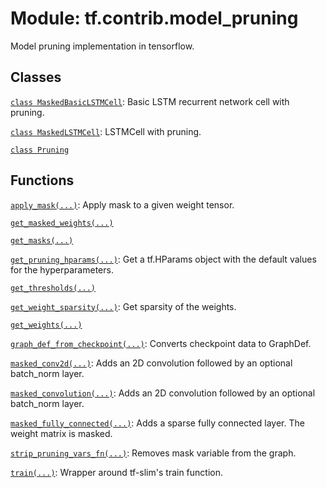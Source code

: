 <div itemscope itemtype="http://developers.google.com/ReferenceObject">
<meta itemprop="name" content="tf.contrib.model_pruning" />
<meta itemprop="path" content="Stable" />
</div>

# Module: tf.contrib.model_pruning

Model pruning implementation in tensorflow.

<!-- Placeholder for "Used in" -->


## Classes

[`class MaskedBasicLSTMCell`](../../tf/contrib/model_pruning/MaskedBasicLSTMCell.md): Basic LSTM recurrent network cell with pruning.

[`class MaskedLSTMCell`](../../tf/contrib/model_pruning/MaskedLSTMCell.md): LSTMCell with pruning.

[`class Pruning`](../../tf/contrib/model_pruning/Pruning.md)

## Functions

[`apply_mask(...)`](../../tf/contrib/model_pruning/apply_mask.md): Apply mask to a given weight tensor.

[`get_masked_weights(...)`](../../tf/contrib/model_pruning/get_masked_weights.md)

[`get_masks(...)`](../../tf/contrib/model_pruning/get_masks.md)

[`get_pruning_hparams(...)`](../../tf/contrib/model_pruning/get_pruning_hparams.md): Get a tf.HParams object with the default values for the hyperparameters.

[`get_thresholds(...)`](../../tf/contrib/model_pruning/get_thresholds.md)

[`get_weight_sparsity(...)`](../../tf/contrib/model_pruning/get_weight_sparsity.md): Get sparsity of the weights.

[`get_weights(...)`](../../tf/contrib/model_pruning/get_weights.md)

[`graph_def_from_checkpoint(...)`](../../tf/contrib/model_pruning/graph_def_from_checkpoint.md): Converts checkpoint data to GraphDef.

[`masked_conv2d(...)`](../../tf/contrib/model_pruning/masked_conv2d.md): Adds an 2D convolution followed by an optional batch_norm layer.

[`masked_convolution(...)`](../../tf/contrib/model_pruning/masked_conv2d.md): Adds an 2D convolution followed by an optional batch_norm layer.

[`masked_fully_connected(...)`](../../tf/contrib/model_pruning/masked_fully_connected.md): Adds a sparse fully connected layer. The weight matrix is masked.

[`strip_pruning_vars_fn(...)`](../../tf/contrib/model_pruning/strip_pruning_vars_fn.md): Removes mask variable from the graph.

[`train(...)`](../../tf/contrib/model_pruning/train.md): Wrapper around tf-slim's train function.

